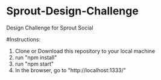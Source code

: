 # Sprout-Design-Challenge
Design Challenge for Sprout Social 

#Instructions:
1. Clone or Download this repository to your local machine
2. run "npm install"
3. run "npm start" 
3. In the browser, go to "http://localhost:1333/"
